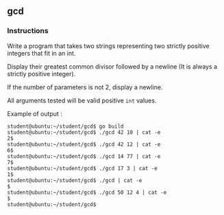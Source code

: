 ## gcd

### Instructions

Write a program that takes two strings representing two strictly positive
integers that fit in an int.

Display their greatest common divisor followed by a newline (It is always a
strictly positive integer).

If the number of parameters is not 2, display a newline.

All arguments tested will be valid positive `int` values.

Example of output :

```console
student@ubuntu:~/student/gcd$ go build
student@ubuntu:~/student/gcd$ ./gcd 42 10 | cat -e
2$
student@ubuntu:~/student/gcd$ ./gcd 42 12 | cat -e
6$
student@ubuntu:~/student/gcd$ ./gcd 14 77 | cat -e
7$
student@ubuntu:~/student/gcd$ ./gcd 17 3 | cat -e
1$
student@ubuntu:~/student/gcd$ ./gcd | cat -e
$
student@ubuntu:~/student/gcd$ ./gcd 50 12 4 | cat -e
$
student@ubuntu:~/student/gcd$
```
